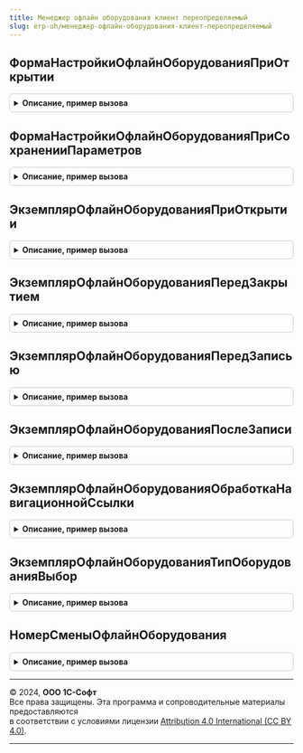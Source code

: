 ```yaml
---
title: Менеджер офлайн оборудования клиент переопределяемый
slug: erp-uh/менеджер-офлайн-оборудования-клиент-переопределяемый
---
```



## ФормаНастройкиОфлайнОборудованияПриОткрытии
<details style="margin: 1em 0; padding: 0.5em; border: 1px solid #ccc; border-radius: 6px;">

<summary style="font-weight: bold; cursor: pointer;">Описание, пример вызова</summary>

```bsl

// Переопределяемая процедура, вызываемая при создании формы настройки офлайн оборудования.
//
// Параметры:
//   Форма - ФормаКлиентскогоПриложения - форма обработки
//   ОфлайнОборудование - СправочникСсылка.ОфлайнОборудование - ссылка на экземпляр оборудования.
//
Процедура ФормаНастройкиОфлайнОборудованияПриОткрытии(Форма, ОфлайнОборудование) Экспорт
```

Пример вызова
```bsl
МенеджерОфлайнОборудованияКлиентПереопределяемый.ФормаНастройкиОфлайнОборудованияПриОткрытии(Форма, ОфлайнОборудование) 
```
</details>

## ФормаНастройкиОфлайнОборудованияПриСохраненииПараметров
<details style="margin: 1em 0; padding: 0.5em; border: 1px solid #ccc; border-radius: 6px;">

<summary style="font-weight: bold; cursor: pointer;">Описание, пример вызова</summary>

```bsl

// Переопределяемая процедура, вызываемая при создании формы настройки офлайн оборудования.
//
// Параметры:
//   Форма - ФормаКлиентскогоПриложения - форма обработки
//   ОфлайнОборудование - СправочникСсылка.ОфлайнОборудование - ссылка на экземпляр оборудования.
//   СохраняемыеПараметры - Структура - сохраняемые параметры оборудования
//
Процедура ФормаНастройкиОфлайнОборудованияПриСохраненииПараметров(Форма, ОфлайнОборудование, СохраняемыеПараметры) Экспорт
```

Пример вызова
```bsl
МенеджерОфлайнОборудованияКлиентПереопределяемый.ФормаНастройкиОфлайнОборудованияПриСохраненииПараметров(Форма, ОфлайнОборудование, СохраняемыеПараметры) 
```
</details>

## ЭкземплярОфлайнОборудованияПриОткрытии
<details style="margin: 1em 0; padding: 0.5em; border: 1px solid #ccc; border-radius: 6px;">

<summary style="font-weight: bold; cursor: pointer;">Описание, пример вызова</summary>

```bsl

// Дополнительные переопределяемые действия с управляемой формой в Экземпляре оборудования
// при событии "ПриОткрытии".
//
// Параметры:
//  Объект - СправочникОбъект.ОфлайнОборудование - объект подключаемого оборудования.
//  ЭтаФорма - ФормаКлиентскогоПриложения - форма владелец.
//  Отказ - Булево - признак отказа.
//
Процедура ЭкземплярОфлайнОборудованияПриОткрытии(Объект, ЭтаФорма, Отказ) Экспорт
```

Пример вызова
```bsl
МенеджерОфлайнОборудованияКлиентПереопределяемый.ЭкземплярОфлайнОборудованияПриОткрытии(Объект, ЭтаФорма, Отказ) 
```
</details>

## ЭкземплярОфлайнОборудованияПередЗакрытием
<details style="margin: 1em 0; padding: 0.5em; border: 1px solid #ccc; border-radius: 6px;">

<summary style="font-weight: bold; cursor: pointer;">Описание, пример вызова</summary>

```bsl

// Дополнительные переопределяемые действия с управляемой формой в Экземпляре оборудования
// при событии "ПередЗакрытием".
//
//
// Параметры:
//  Объект - СправочникОбъект.ОфлайнОборудование - объект подключаемого оборудования.
//  ЭтаФорма - ФормаКлиентскогоПриложения - форма владелец.
//  Отказ - Булево - признак отказа.
//  СтандартнаяОбработка - Булево - признак стандартной обработки.
//
Процедура ЭкземплярОфлайнОборудованияПередЗакрытием(Объект, ЭтаФорма, Отказ, СтандартнаяОбработка) Экспорт
```

Пример вызова
```bsl
МенеджерОфлайнОборудованияКлиентПереопределяемый.ЭкземплярОфлайнОборудованияПередЗакрытием(Объект, ЭтаФорма, Отказ, СтандартнаяОбработка) 
```
</details>

## ЭкземплярОфлайнОборудованияПередЗаписью
<details style="margin: 1em 0; padding: 0.5em; border: 1px solid #ccc; border-radius: 6px;">

<summary style="font-weight: bold; cursor: pointer;">Описание, пример вызова</summary>

```bsl

// Дополнительные переопределяемые действия с управляемой формой в Экземпляре оборудования
// при событии "ПередЗаписью".
//
// Параметры:
//  Объект - СправочникОбъект.ОфлайнОборудование - объект подключаемого оборудования.
//  ЭтаФорма - ФормаКлиентскогоПриложения - форма владелец.
//  Отказ - Булево - признак отказа.
//  ПараметрыЗаписи - Структура - параметры записи оборудования.
//
Процедура ЭкземплярОфлайнОборудованияПередЗаписью(Объект, ЭтаФорма, Отказ, ПараметрыЗаписи) Экспорт
```

Пример вызова
```bsl
МенеджерОфлайнОборудованияКлиентПереопределяемый.ЭкземплярОфлайнОборудованияПередЗаписью(Объект, ЭтаФорма, Отказ, ПараметрыЗаписи) 
```
</details>

## ЭкземплярОфлайнОборудованияПослеЗаписи
<details style="margin: 1em 0; padding: 0.5em; border: 1px solid #ccc; border-radius: 6px;">

<summary style="font-weight: bold; cursor: pointer;">Описание, пример вызова</summary>

```bsl

// Дополнительные переопределяемые действия с управляемой формой в Экземпляре оборудования
// при событии "ПослеЗаписи".
//
// Параметры:
//  Объект - СправочникОбъект.ОфлайнОборудование - объект подключаемого оборудования.
//  ЭтаФорма - ФормаКлиентскогоПриложения - форма владелец.
//  ПараметрыЗаписи - Структура - параметры записи оборудования.
//
Процедура ЭкземплярОфлайнОборудованияПослеЗаписи(Объект, ЭтаФорма, ПараметрыЗаписи) Экспорт
```

Пример вызова
```bsl
МенеджерОфлайнОборудованияКлиентПереопределяемый.ЭкземплярОфлайнОборудованияПослеЗаписи(Объект, ЭтаФорма, ПараметрыЗаписи) 
```
</details>

## ЭкземплярОфлайнОборудованияОбработкаНавигационнойСсылки
<details style="margin: 1em 0; padding: 0.5em; border: 1px solid #ccc; border-radius: 6px;">

<summary style="font-weight: bold; cursor: pointer;">Описание, пример вызова</summary>

```bsl

// Дополнительные переопределяемые действия с управляемой формой в Экземпляре оборудования
// при событии "ОбработкаНавигационнойСсылки".
//
// Параметры:
//  Объект - СправочникОбъект.ОфлайнОборудование - объект подключаемого оборудования.
//  ЭтаФорма - ФормаКлиентскогоПриложения - форма владелец.
//  НавигационнаяСсылкаФорматированнойСтроки - Строка - навигационная ссылка.
//  СтандартнаяОбработка - Булево - признак стандартной обработки.
//
Процедура ЭкземплярОфлайнОборудованияОбработкаНавигационнойСсылки(Объект, ЭтаФорма, НавигационнаяСсылкаФорматированнойСтроки, СтандартнаяОбработка) Экспорт
```

Пример вызова
```bsl
МенеджерОфлайнОборудованияКлиентПереопределяемый.ЭкземплярОфлайнОборудованияОбработкаНавигационнойСсылки(Объект, ЭтаФорма, НавигационнаяСсылкаФорматированнойСтроки, СтандартнаяОбработка) 
```
</details>

## ЭкземплярОфлайнОборудованияТипОборудованияВыбор
<details style="margin: 1em 0; padding: 0.5em; border: 1px solid #ccc; border-radius: 6px;">

<summary style="font-weight: bold; cursor: pointer;">Описание, пример вызова</summary>

```bsl

// Дополнительные переопределяемые действия с управляемой формой в Экземпляре оборудования
// при событии "ТипОборудованияОбработкаВыбора".
//
// Параметры:
//  Объект - СправочникОбъект.ОфлайнОборудование - объект подключаемого оборудования.
//  ЭтаФорма - ФормаКлиентскогоПриложения - форма владелец.
//  ЭтотОбъект - СправочникОбъект.ОфлайнОборудование - текущий объект подключаемого оборудования.
//  Элемент - ЭлементыФормы - изменяемый элемент.
//  ВыбранноеЗначение - ПеречислениеСсылка.ТипыПодключаемогоОборудования - выбранное значение.
//
Процедура ЭкземплярОфлайнОборудованияТипОборудованияВыбор(Объект, ЭтаФорма, ЭтотОбъект, Элемент, ВыбранноеЗначение) Экспорт
```

Пример вызова
```bsl
МенеджерОфлайнОборудованияКлиентПереопределяемый.ЭкземплярОфлайнОборудованияТипОборудованияВыбор(Объект, ЭтаФорма, ЭтотОбъект, Элемент, ВыбранноеЗначение) 
```
</details>

## НомерСменыОфлайнОборудования
<details style="margin: 1em 0; padding: 0.5em; border: 1px solid #ccc; border-radius: 6px;">

<summary style="font-weight: bold; cursor: pointer;">Описание, пример вызова</summary>

```bsl

// Возвращает номер смены офлайн оборудования.
//
// Параметры:
//   ОфлайнОборудование - СправочникСсылка.ОфлайнОборудование -
//   НомерСмены - Число -
//   СтандартнаяОбработка - Булево - .
//
// Возвращаемое значение:
//   Число
//
Функция НомерСменыОфлайнОборудования(ОфлайнОборудование, НомерСмены, СтандартнаяОбработка) Экспорт
```

Пример вызова
```bsl
Результат = МенеджерОфлайнОборудованияКлиентПереопределяемый.НомерСменыОфлайнОборудования(ОфлайнОборудование, НомерСмены, СтандартнаяОбработка) 
```
</details>

---

© 2024, **ООО 1С-Софт**  
Все права защищены. Эта программа и сопроводительные материалы предоставляются  
в соответствии с условиями лицензии [Attribution 4.0 International (CC BY 4.0)](https://creativecommons.org/licenses/by/4.0/legalcode).

---
